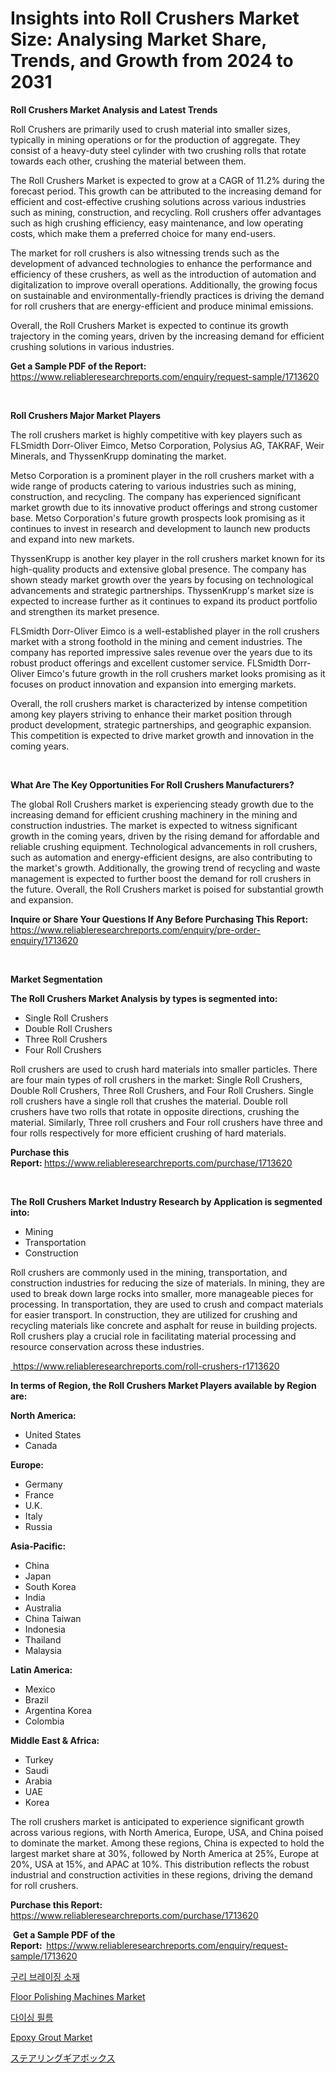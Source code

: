 <p><h1>Insights into Roll Crushers Market Size: Analysing Market Share, Trends, and Growth from 2024 to 2031</h1></p><p><strong>Roll Crushers Market Analysis and Latest Trends</strong></p>
<p><p>Roll Crushers are primarily used to crush material into smaller sizes, typically in mining operations or for the production of aggregate. They consist of a heavy-duty steel cylinder with two crushing rolls that rotate towards each other, crushing the material between them.</p><p>The Roll Crushers Market is expected to grow at a CAGR of 11.2% during the forecast period. This growth can be attributed to the increasing demand for efficient and cost-effective crushing solutions across various industries such as mining, construction, and recycling. Roll crushers offer advantages such as high crushing efficiency, easy maintenance, and low operating costs, which make them a preferred choice for many end-users.</p><p>The market for roll crushers is also witnessing trends such as the development of advanced technologies to enhance the performance and efficiency of these crushers, as well as the introduction of automation and digitalization to improve overall operations. Additionally, the growing focus on sustainable and environmentally-friendly practices is driving the demand for roll crushers that are energy-efficient and produce minimal emissions.</p><p>Overall, the Roll Crushers Market is expected to continue its growth trajectory in the coming years, driven by the increasing demand for efficient crushing solutions in various industries.</p></p>
<p><strong>Get a Sample PDF of the Report:&nbsp;</strong> <a href="https://www.reliableresearchreports.com/enquiry/request-sample/1713620">https://www.reliableresearchreports.com/enquiry/request-sample/1713620</a></p>
<p>&nbsp;</p>
<p><strong>Roll Crushers Major Market Players</strong></p>
<p><p>The roll crushers market is highly competitive with key players such as FLSmidth Dorr-Oliver Eimco, Metso Corporation, Polysius AG, TAKRAF, Weir Minerals, and ThyssenKrupp dominating the market.</p><p>Metso Corporation is a prominent player in the roll crushers market with a wide range of products catering to various industries such as mining, construction, and recycling. The company has experienced significant market growth due to its innovative product offerings and strong customer base. Metso Corporation's future growth prospects look promising as it continues to invest in research and development to launch new products and expand into new markets.</p><p>ThyssenKrupp is another key player in the roll crushers market known for its high-quality products and extensive global presence. The company has shown steady market growth over the years by focusing on technological advancements and strategic partnerships. ThyssenKrupp's market size is expected to increase further as it continues to expand its product portfolio and strengthen its market presence.</p><p>FLSmidth Dorr-Oliver Eimco is a well-established player in the roll crushers market with a strong foothold in the mining and cement industries. The company has reported impressive sales revenue over the years due to its robust product offerings and excellent customer service. FLSmidth Dorr-Oliver Eimco's future growth in the roll crushers market looks promising as it focuses on product innovation and expansion into emerging markets.</p><p>Overall, the roll crushers market is characterized by intense competition among key players striving to enhance their market position through product development, strategic partnerships, and geographic expansion. This competition is expected to drive market growth and innovation in the coming years.</p></p>
<p>&nbsp;</p>
<p><strong>What Are The Key Opportunities For Roll Crushers Manufacturers?</strong></p>
<p><p>The global Roll Crushers market is experiencing steady growth due to the increasing demand for efficient crushing machinery in the mining and construction industries. The market is expected to witness significant growth in the coming years, driven by the rising demand for affordable and reliable crushing equipment. Technological advancements in roll crushers, such as automation and energy-efficient designs, are also contributing to the market's growth. Additionally, the growing trend of recycling and waste management is expected to further boost the demand for roll crushers in the future. Overall, the Roll Crushers market is poised for substantial growth and expansion.</p></p>
<p><strong>Inquire or Share Your Questions If Any Before Purchasing This Report:</strong> <a href="https://www.reliableresearchreports.com/enquiry/pre-order-enquiry/1713620">https://www.reliableresearchreports.com/enquiry/pre-order-enquiry/1713620</a></p>
<p>&nbsp;</p>
<p><strong>Market Segmentation</strong></p>
<p><strong>The Roll Crushers Market Analysis by types is segmented into:</strong></p>
<p><ul><li>Single Roll Crushers</li><li>Double Roll Crushers</li><li>Three Roll Crushers</li><li>Four Roll Crushers</li></ul></p>
<p><p>Roll crushers are used to crush hard materials into smaller particles. There are four main types of roll crushers in the market: Single Roll Crushers, Double Roll Crushers, Three Roll Crushers, and Four Roll Crushers. Single roll crushers have a single roll that crushes the material. Double roll crushers have two rolls that rotate in opposite directions, crushing the material. Similarly, Three roll crushers and Four roll crushers have three and four rolls respectively for more efficient crushing of hard materials.</p></p>
<p><strong>Purchase this Report:&nbsp;</strong><a href="https://www.reliableresearchreports.com/purchase/1713620">https://www.reliableresearchreports.com/purchase/1713620</a></p>
<p>&nbsp;</p>
<p><strong>The Roll Crushers Market Industry Research by Application is segmented into:</strong></p>
<p><ul><li>Mining</li><li>Transportation</li><li>Construction</li></ul></p>
<p><p>Roll crushers are commonly used in the mining, transportation, and construction industries for reducing the size of materials. In mining, they are used to break down large rocks into smaller, more manageable pieces for processing. In transportation, they are used to crush and compact materials for easier transport. In construction, they are utilized for crushing and recycling materials like concrete and asphalt for reuse in building projects. Roll crushers play a crucial role in facilitating material processing and resource conservation across these industries.</p></p>
<p><a href="https://www.reliableresearchreports.com/roll-crushers-r1713620">&nbsp;https://www.reliableresearchreports.com/roll-crushers-r1713620</a></p>
<p><strong>In terms of Region, the Roll Crushers Market Players available by Region are:</strong></p>
<p>
    <p> <strong> North America: </strong>
        <ul>
            <li>United States</li>
            <li>Canada</li>
        </ul>
        </p> 
    <p> <strong> Europe: </strong>
        <ul>
            <li>Germany</li>
            <li>France</li>
            <li>U.K.</li>
            <li>Italy</li>
            <li>Russia</li>
        </ul>
        </p> 
    <p> <strong> Asia-Pacific: </strong>
        <ul>
            <li>China</li>
            <li>Japan</li>
            <li>South Korea</li>
            <li>India</li>
            <li>Australia</li>
            <li>China Taiwan</li>
            <li>Indonesia</li>
            <li>Thailand</li>
            <li>Malaysia</li>
        </ul>
        </p> 
    <p> <strong> Latin America: </strong>
        <ul>
            <li>Mexico</li>
            <li>Brazil</li>
            <li>Argentina Korea</li>
            <li>Colombia</li>
        </ul>
        </p> 
    <p> <strong> Middle East & Africa: </strong>
        <ul>
            <li>Turkey</li>
            <li>Saudi</li>
            <li>Arabia</li>
            <li>UAE</li>
            <li>Korea</li>
        </ul>
    </p>
    </p>
<p><p>The roll crushers market is anticipated to experience significant growth across various regions, with North America, Europe, USA, and China poised to dominate the market. Among these regions, China is expected to hold the largest market share at 30%, followed by North America at 25%, Europe at 20%, USA at 15%, and APAC at 10%. This distribution reflects the robust industrial and construction activities in these regions, driving the demand for roll crushers.</p></p>
<p><strong>Purchase this Report: </strong><a href="https://www.reliableresearchreports.com/purchase/1713620">https://www.reliableresearchreports.com/purchase/1713620</a></p>
<p>&nbsp;<strong>Get a Sample PDF of the Report:&nbsp;&nbsp;</strong><a href="https://www.reliableresearchreports.com/enquiry/request-sample/1713620">https://www.reliableresearchreports.com/enquiry/request-sample/1713620</a></p>
<p><strong></strong></p>
<p><p><a href="https://github.com/PercyHagernes9778/Market-Research-Report-List-1/blob/main/309930219886.md">구리 브레이징 소재</a></p><p><a href="https://github.com/mancsybtousav/Market-Research-Report-List-2/blob/main/floor-polishing-machines-market.md">Floor Polishing Machines Market</a></p><p><a href="https://github.com/rsg307664904/Market-Research-Report-List-1/blob/main/832886219885.md">다이싱 필름</a></p><p><a href="https://issuu.com/reportprime-2/docs/epoxy-grout-market-size-2030.pptx">Epoxy Grout Market</a></p><p><a href="https://github.com/xtkhtofdt934839/Market-Research-Report-List-1/blob/main/301665121518.md">ステアリングギアボックス</a></p></p>